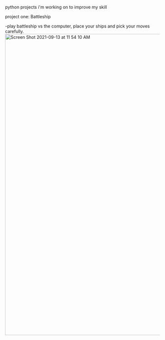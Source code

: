 python projects i'm working on to improve my skill



project one: Battleship

-play battleship vs the computer, place your ships and pick your moves carefully.
<img width="981" alt="Screen Shot 2021-09-13 at 11 54 10 AM" src="https://user-images.githubusercontent.com/17935336/133125252-e852ece4-f5d8-42e4-a016-     6bcb385920cb.png">

